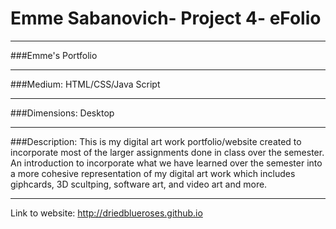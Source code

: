 # Emme Sabanovich- Project 4- eFolio
***
###Emme's Portfolio 
***
###Medium:
HTML/CSS/Java Script
***
###Dimensions:
Desktop 
***
###Description:
This is my digital art work portfolio/website created to incorporate most of the larger assignments done in 
class over the semester. An introduction to incorporate what we have learned over the semester into a more cohesive 
representation of my digital art work which includes giphcards, 3D scultping, software art, and video art and more.
***
Link to website:
http://driedblueroses.github.io
